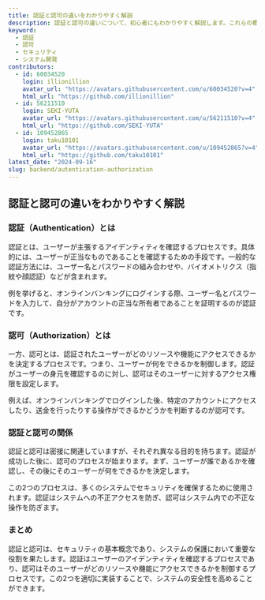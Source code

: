 ```yaml
---
title: 認証と認可の違いをわかりやすく解説
description: 認証と認可の違いについて、初心者にもわかりやすく解説します。これらの概念はセキュリティの基本であり、システム開発において重要な役割を果たします。
keyword:
  - 認証
  - 認可
  - セキュリティ
  - システム開発
contributors:
  - id: 60034520
    login: illionillion
    avatar_url: "https://avatars.githubusercontent.com/u/60034520?v=4"
    html_url: "https://github.com/illionillion"
  - id: 56211510
    login: SEKI-YUTA
    avatar_url: "https://avatars.githubusercontent.com/u/56211510?v=4"
    html_url: "https://github.com/SEKI-YUTA"
  - id: 109452865
    login: taku10101
    avatar_url: "https://avatars.githubusercontent.com/u/109452865?v=4"
    html_url: "https://github.com/taku10101"
latest_date: "2024-09-16"
slug: backend/autentication-authorization
---
```


## 認証と認可の違いをわかりやすく解説

### 認証（Authentication）とは

認証とは、ユーザーが主張するアイデンティティを確認するプロセスです。具体的には、ユーザーが正当なものであることを確認するための手段です。一般的な認証方法には、ユーザー名とパスワードの組み合わせや、バイオメトリクス（指紋や顔認証）などが含まれます。

例を挙げると、オンラインバンキングにログインする際、ユーザー名とパスワードを入力して、自分がアカウントの正当な所有者であることを証明するのが認証です。

### 認可（Authorization）とは

一方、認可とは、認証されたユーザーがどのリソースや機能にアクセスできるかを決定するプロセスです。つまり、ユーザーが何をできるかを制御します。認証がユーザーの身元を確認するのに対し、認可はそのユーザーに対するアクセス権限を設定します。

例えば、オンラインバンキングでログインした後、特定のアカウントにアクセスしたり、送金を行ったりする操作ができるかどうかを判断するのが認可です。

### 認証と認可の関係

認証と認可は密接に関連していますが、それぞれ異なる目的を持ちます。認証が成功した後に、認可のプロセスが始まります。まず、ユーザーが誰であるかを確認し、その後にそのユーザーが何をできるかを決定します。

この2つのプロセスは、多くのシステムでセキュリティを確保するために使用されます。認証はシステムへの不正アクセスを防ぎ、認可はシステム内での不正な操作を防ぎます。

### まとめ

認証と認可は、セキュリティの基本概念であり、システムの保護において重要な役割を果たします。認証はユーザーのアイデンティティを確認するプロセスであり、認可はそのユーザーがどのリソースや機能にアクセスできるかを制御するプロセスです。この2つを適切に実装することで、システムの安全性を高めることができます。
